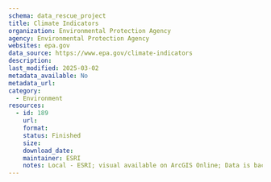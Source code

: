 ```yaml
---
schema: data_rescue_project 
title: Climate Indicators
organization: Environmental Protection Agency
agency: Environmental Protection Agency
websites: epa.gov
data_source: https://www.epa.gov/climate-indicators
description: 
last_modified: 2025-03-02
metadata_available: No
metadata_url: 
category:
  - Environment
resources:
  - id: 189
    url: 
    format: 
    status: Finished
    size: 
    download_date: 
    maintainer: ESRI
    notes: Local - ESRI; visual available on ArcGIS Online; Data is backed up but not app code
---
```

